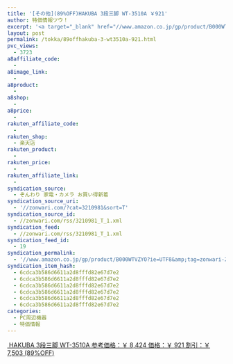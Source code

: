 ```yaml
---
title: '[その他](89%OFF)HAKUBA 3段三脚 WT-3510A ￥921'
author: 特価情報ツウ！
excerpt: '<a target="_blank" href="//www.amazon.co.jp/gp/product/B000WTVZYO?ie=UTF8&amp;tag=zonwari-22&amp;linkCode=as2&amp;camp=247&amp;creative=7399&amp;creativeASIN=B000WTVZYO"><img src="//ecx.images-amazon.com/images/I/41I8X0Do%2BLL._SL100_.jpg"><br>HAKUBA 3&#27573;&#19977;&#33050; WT-3510A<br>&#21442;&#32771;&#20385;&#26684;&#65306;&#65509; 8,424<br>&#20385;&#26684;&#65306;&#65509; 921<br>&#21106;&#24341;&#65306;&#65509; 7,503 (89%OFF)</a>'
layout: post
permalink: /tokka/89offhakuba-3-wt3510a-921.html
pvc_views:
  - 3723
a8affiliate_code:
  -
a8image_link:
  -
a8product:
  -
a8shop:
  -
a8price:
  -
rakuten_affiliate_code:
  -
rakuten_shop:
  - 楽天店
rakuten_product:
  -
rakuten_price:
  -
rakuten_affiliate_link:
  -
syndication_source:
  - ぞんわり 家電・カメラ お買い得新着
syndication_source_uri:
  - '//zonwari.com/?cat=3210981&sort=T'
syndication_source_id:
  - //zonwari.com/rss/3210981_T_1.xml
syndication_feed:
  - //zonwari.com/rss/3210981_T_1.xml
syndication_feed_id:
  - 19
syndication_permalink:
  - '//www.amazon.co.jp/gp/product/B000WTVZYO?ie=UTF8&amp;tag=zonwari-22&amp;linkCode=as2&amp;camp=247&amp;creative=7399&amp;creativeASIN=B000WTVZYO'
syndication_item_hash:
  - 6cdca3b586d6611a2d8fffd82e67d7e2
  - 6cdca3b586d6611a2d8fffd82e67d7e2
  - 6cdca3b586d6611a2d8fffd82e67d7e2
  - 6cdca3b586d6611a2d8fffd82e67d7e2
  - 6cdca3b586d6611a2d8fffd82e67d7e2
  - 6cdca3b586d6611a2d8fffd82e67d7e2
categories:
  - PC周辺機器
  - 特価情報
---
```

[<img src='//i0.wp.com/ecx.images-amazon.com/images/I/41I8X0Do%2BLL._SL150_.jpg?w=546' title="" alt="" data-recalc-dims="1" />
HAKUBA 3段三脚 WT-3510A
参考価格：￥ 8,424
価格：￥ 921
割引：￥ 7,503 (89%OFF)][1]

 [1]: //www.amazon.co.jp/gp/product/B000WTVZYO?ie=UTF8&#038;tag=tokkajohotsu-22&#038;linkCode=as2&#038;camp=247&#038;creative=7399&#038;creativeASIN=B000WTVZYO